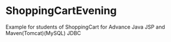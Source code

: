 # ShoppingCartEvening
Example for students of ShoppingCart for Advance Java JSP and Maven(Tomcat)(MySQL) JDBC
